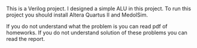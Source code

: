 This is a Verilog project. I designed a simple ALU in this project. 
To run this project you should install Altera Quartus II and MedolSim.

If you do not understand what the problem is you can read pdf of homeworks. 
If you do not understand solution of these problems you can read the report.
